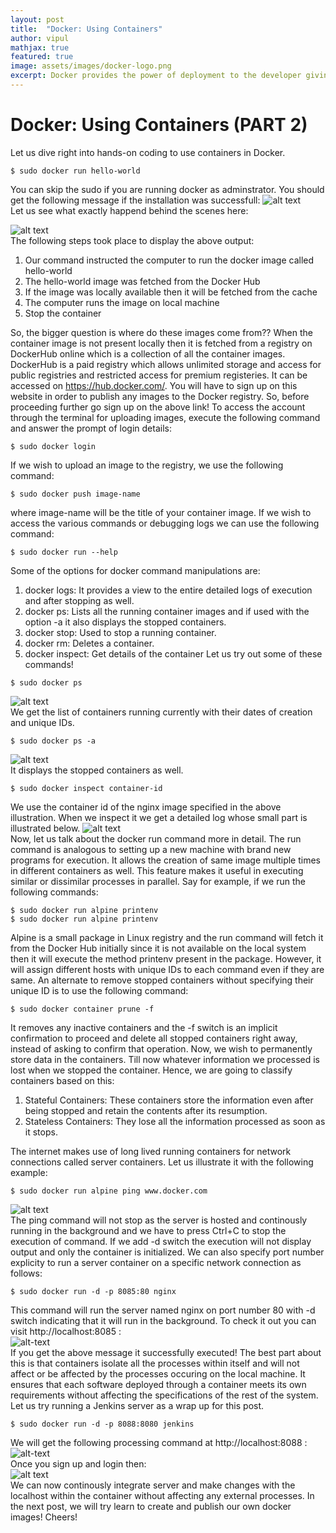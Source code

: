 ```yaml
---
layout: post
title:  "Docker: Using Containers"
author: vipul
mathjax: true
featured: true
image: assets/images/docker-logo.png
excerpt: Docker provides the power of deployment to the developer giving the much needed transition to operations.
---
```

# Docker: Using Containers (PART 2) 
Let us dive right into hands-on coding to use containers in Docker.

```console
$ sudo docker run hello-world
```
You can skip the sudo if you are running docker as adminstrator.
You should get the following message if the installation was successfull:
![alt text](https://raw.githubusercontent.com/vgaurav3011/glugmvit.github.io/master/assets/images/docker/10.png) <br/>
Let us see what exactly happend behind the scenes here:<br/>

![alt text](https://raw.githubusercontent.com/vgaurav3011/glugmvit.github.io/master/assets/images/docker/11.png)<br/>
The following steps took place to display the above output:
1. Our command instructed the computer to run the docker image called hello-world
2. The hello-world image was fetched from the Docker Hub
3. If the image was locally available then it will be fetched from the cache
4. The computer runs the image on local machine
5. Stop the container

So, the bigger question is where do these images come from??
When the container image is not present locally then it is fetched from a registry on DockerHub online which is a collection of all the container images. DockerHub is a paid registry which allows unlimited storage and access for public registries and restricted access for premium registeries. It can be accessed on https://hub.docker.com/. You will have to sign up on this website in order to publish any images to the Docker registry. So, before proceeding further go sign up on the above link!
To access the account through the terminal for uploading images, execute the following command and answer the prompt of login details:
```console
$ sudo docker login
```
If we wish to upload an image to the registry, we use the following command:

```console
$ sudo docker push image-name
```
where image-name will be the title of your container image.
If we wish to access the various commands or debugging logs we can use the following command:
```console
$ sudo docker run --help
```
Some of the options for docker command manipulations are:
1. docker logs: It provides a view to the entire detailed logs of execution and after stopping as well.
2. docker ps: Lists all the running container images and if used with the option -a it also displays the stopped containers.
3. docker stop: Used to stop a running container.
4. docker rm: Deletes a container.
5. docker inspect: Get details of the container
Let us try out some of these commands!
```console
$ sudo docker ps
```
![alt text](https://raw.githubusercontent.com/vgaurav3011/glugmvit.github.io/master/assets/images/docker/docker2.1.png)<br/>
We get the list of containers running currently with their dates of creation and unique IDs.
```console
$ sudo docker ps -a
```
![alt text](https://raw.githubusercontent.com/vgaurav3011/glugmvit.github.io/master/assets/images/docker/docker2.2.png)<br/>
It displays the stopped containers as well.
```console
$ sudo docker inspect container-id
```
We use the container id of the nginx image specified in the above illustration.
When we inspect it we get a detailed log whose small part is illustrated below.
![alt text](https://raw.githubusercontent.com/vgaurav3011/glugmvit.github.io/master/assets/images/docker/docker2.3.png)<br/>
Now, let us talk about the docker run command more in detail.
The run command is analogous to setting up a new machine with brand new programs for execution. It allows the creation of same image multiple times in different containers as well. This feature makes it useful in executing similar or dissimilar processes in parallel. Say for example, if we run the following commands:
```console
$ sudo docker run alpine printenv
$ sudo docker run alpine printenv
```
Alpine is a small package in Linux registry and the run command will fetch it from the Docker Hub initially since it is not available on the local system then it will execute the method printenv present in the package. However, it will assign different hosts with unique IDs to each command even if they are same.
An alternate to remove stopped containers without specifying their unique ID is to use the following command:
```console
$ sudo docker container prune -f
```
It removes any inactive containers and the -f switch is an implicit confirmation to proceed and delete all stopped containers right away, instead of asking to confirm that operation.
Now, we wish to permanently store data in the containers. Till now whatever information we processed is lost when we stopped the container. Hence, we are going to classify containers based on this:
1. Stateful Containers: These containers store the information even after being stopped and retain the contents after its resumption.
2. Stateless Containers: They lose all the information processed as soon as it stops.

The internet makes use of long lived running containers for network connections called server containers. Let us illustrate it with the following example:
```console
$ sudo docker run alpine ping www.docker.com
```

![alt text](https://raw.githubusercontent.com/vgaurav3011/glugmvit.github.io/master/assets/images/docker/1.png)<br/>
The ping command will not stop as the server is hosted and continously running in the background and we have to press Ctrl+C to stop the execution of command. If we add -d switch the execution will not display output and only the container is initialized. We can also specify port number explicity to run a server container on a specific network connection as follows:
```console
$ sudo docker run -d -p 8085:80 nginx
```
This command will run the server named nginx on port number 80 with -d switch indicating that it will run in the background. To check it out you can visit http://localhost:8085 :<br/>
![alt-text](https://raw.githubusercontent.com/vgaurav3011/glugmvit.github.io/master/assets/images/docker/4.png)<br/>
If you get the above message it successfully executed!
The best part about this is that containers isolate all the processes within itself and will not affect or be affected by the processes occuring on the local machine. It ensures that each software deployed through a container meets its own requirements without affecting the specifications of the rest of the system.
Let us try running a Jenkins server as a wrap up for this post.

```console
$ sudo docker run -d -p 8088:8080 jenkins
```
We will get the following processing command at http://localhost:8088 :<br/>
![alt-text](https://raw.githubusercontent.com/vgaurav3011/glugmvit.github.io/master/assets/images/docker/5.png)<br/>
Once you sign up and login then:<br/>
![alt text](https://raw.githubusercontent.com/vgaurav3011/glugmvit.github.io/master/assets/images/docker/6.png)<br/>
We can now continously integrate server and make changes with the localhost within the container without affecting any external processes. In the next post, we will try learn to create and publish our own docker images! Cheers!
